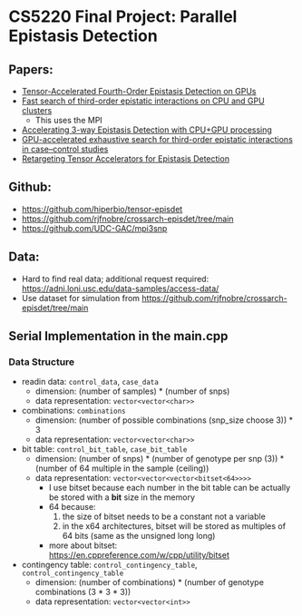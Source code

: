 # CS5220 Final Project: Parallel Epistasis Detection

## Papers:

- [Tensor-Accelerated Fourth-Order Epistasis Detection on GPUs](https://drive.google.com/drive/u/5/folders/1LThV3SBCF0LTDjzMxtgUwkeyCmK9ZleM)
- [Fast search of third-order epistatic interactions on CPU and GPU clusters](https://journals.sagepub.com/doi/10.1177/1094342019852128)
    - This uses the MPI
- [Accelerating 3-way Epistasis Detection with CPU+GPU processing](https://jsspp.org/papers20/ricardo_nobre-epistasis.pdf)
- [GPU-accelerated exhaustive search for third-order epistatic interactions in case–control studies](https://www.sciencedirect.com/science/article/pii/S1877750315000393)
- [Retargeting Tensor Accelerators for Epistasis Detection](https://ieeexplore.ieee.org/document/9357942)


## Github:
- https://github.com/hiperbio/tensor-episdet
- https://github.com/rjfnobre/crossarch-episdet/tree/main
- https://github.com/UDC-GAC/mpi3snp


## Data:
- Hard to find real data; additional request required: https://adni.loni.usc.edu/data-samples/access-data/
- Use dataset for simulation from https://github.com/rjfnobre/crossarch-episdet/tree/main

## Serial Implementation in the main.cpp

### Data Structure
- readin data: `control_data`, `case_data`
    - dimension: (number of samples) * (number of snps)
    - data representation: `vector<vector<char>>`
- combinations: `combinations`
    - dimension: (number of possible combinations (snp_size choose 3)) * 3
    - data representation: `vector<vector<char>>`
- bit table: `control_bit_table`, `case_bit_table`
    - dimension: (number of snps) * (number of genotype per snp (3)) * (number of 64 multiple in the sample (ceiling))
    - data representation: `vector<vector<vector<bitset<64>>>>`
        - I use bitset because each number in the bit table can be actually be stored with a <b>bit</b> size in the memory
        - 64 because:
            1. the size of bitset needs to be a constant not a variable
            2. in the x64 architectures, bitset will be stored as multiples of 64 bits (same as the unsigned long long)
        - more about bitset: https://en.cppreference.com/w/cpp/utility/bitset
- contingency table: `control_contingency_table`, `control_contingency_table`
    - dimension: (number of combinations) * (number of genotype combinations (3 * 3 * 3))
    - data representation: `vector<vector<int>>`
